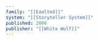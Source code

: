 ```yaml
---
family: "[[Exalted]]"
system: "[[Storyteller System]]"
published: 2006
publisher: "[[White Wolf]]"
---
```


